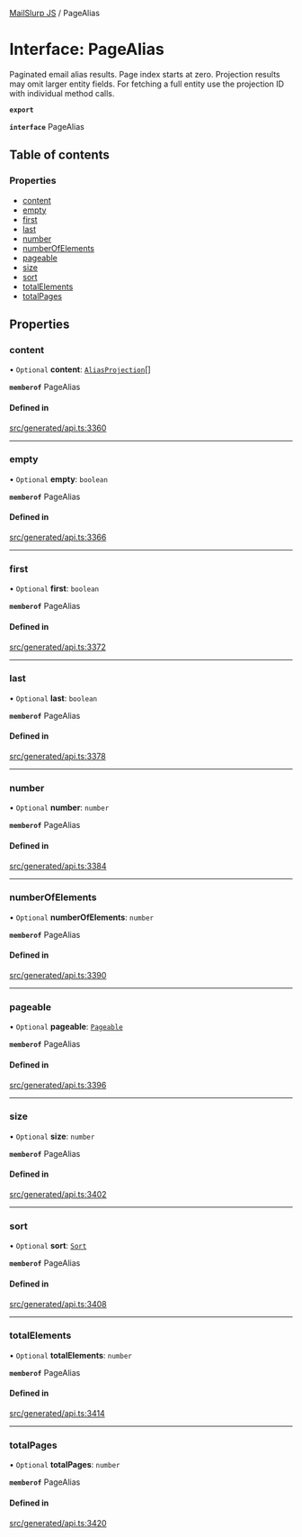 [MailSlurp JS](../README.md) / PageAlias

# Interface: PageAlias

Paginated email alias results. Page index starts at zero. Projection results may omit larger entity fields. For fetching a full entity use the projection ID with individual method calls.

**`export`**

**`interface`** PageAlias

## Table of contents

### Properties

- [content](PageAlias.md#content)
- [empty](PageAlias.md#empty)
- [first](PageAlias.md#first)
- [last](PageAlias.md#last)
- [number](PageAlias.md#number)
- [numberOfElements](PageAlias.md#numberofelements)
- [pageable](PageAlias.md#pageable)
- [size](PageAlias.md#size)
- [sort](PageAlias.md#sort)
- [totalElements](PageAlias.md#totalelements)
- [totalPages](PageAlias.md#totalpages)

## Properties

### content

• `Optional` **content**: [`AliasProjection`](AliasProjection.md)[]

**`memberof`** PageAlias

#### Defined in

[src/generated/api.ts:3360](https://github.com/mailslurp/mailslurp-client/blob/8c02983/src/generated/api.ts#L3360)

___

### empty

• `Optional` **empty**: `boolean`

**`memberof`** PageAlias

#### Defined in

[src/generated/api.ts:3366](https://github.com/mailslurp/mailslurp-client/blob/8c02983/src/generated/api.ts#L3366)

___

### first

• `Optional` **first**: `boolean`

**`memberof`** PageAlias

#### Defined in

[src/generated/api.ts:3372](https://github.com/mailslurp/mailslurp-client/blob/8c02983/src/generated/api.ts#L3372)

___

### last

• `Optional` **last**: `boolean`

**`memberof`** PageAlias

#### Defined in

[src/generated/api.ts:3378](https://github.com/mailslurp/mailslurp-client/blob/8c02983/src/generated/api.ts#L3378)

___

### number

• `Optional` **number**: `number`

**`memberof`** PageAlias

#### Defined in

[src/generated/api.ts:3384](https://github.com/mailslurp/mailslurp-client/blob/8c02983/src/generated/api.ts#L3384)

___

### numberOfElements

• `Optional` **numberOfElements**: `number`

**`memberof`** PageAlias

#### Defined in

[src/generated/api.ts:3390](https://github.com/mailslurp/mailslurp-client/blob/8c02983/src/generated/api.ts#L3390)

___

### pageable

• `Optional` **pageable**: [`Pageable`](Pageable.md)

**`memberof`** PageAlias

#### Defined in

[src/generated/api.ts:3396](https://github.com/mailslurp/mailslurp-client/blob/8c02983/src/generated/api.ts#L3396)

___

### size

• `Optional` **size**: `number`

**`memberof`** PageAlias

#### Defined in

[src/generated/api.ts:3402](https://github.com/mailslurp/mailslurp-client/blob/8c02983/src/generated/api.ts#L3402)

___

### sort

• `Optional` **sort**: [`Sort`](Sort.md)

**`memberof`** PageAlias

#### Defined in

[src/generated/api.ts:3408](https://github.com/mailslurp/mailslurp-client/blob/8c02983/src/generated/api.ts#L3408)

___

### totalElements

• `Optional` **totalElements**: `number`

**`memberof`** PageAlias

#### Defined in

[src/generated/api.ts:3414](https://github.com/mailslurp/mailslurp-client/blob/8c02983/src/generated/api.ts#L3414)

___

### totalPages

• `Optional` **totalPages**: `number`

**`memberof`** PageAlias

#### Defined in

[src/generated/api.ts:3420](https://github.com/mailslurp/mailslurp-client/blob/8c02983/src/generated/api.ts#L3420)
